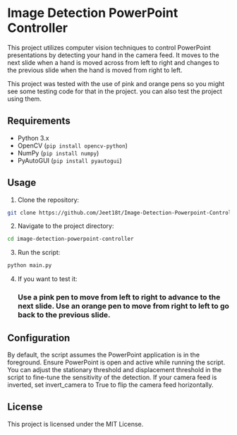 # Image Detection PowerPoint Controller

This project utilizes computer vision techniques to control PowerPoint presentations by detecting your hand in the camera feed. It moves to the next slide when a hand is moved across from left to right and changes to the previous slide when the hand is moved from right to left.

This project was tested with the use of pink and orange pens so you might see some testing code for that in the project. you can also test the project using them.


## Requirements

- Python 3.x
- OpenCV (`pip install opencv-python`)
- NumPy (`pip install numpy`)
- PyAutoGUI (`pip install pyautogui`)


## Usage

1. Clone the repository:

```bash
git clone https://github.com/Jeet18t/Image-Detection-Powerpoint-Controller.git
```

2. Navigate to the project directory:

```bash
cd image-detection-powerpoint-controller
```

3. Run the script:
```bash
python main.py
```
4. If you want to test it:
   ### Use a pink pen to move from left to right to advance to the next slide. Use an orange pen to move from right to left to go back to the previous slide.


## Configuration

By default, the script assumes the PowerPoint application is in the foreground. Ensure PowerPoint is open and active while running the script.
You can adjust the stationary threshold and displacement threshold in the script to fine-tune the sensitivity of the detection.
If your camera feed is inverted, set invert_camera to True to flip the camera feed horizontally.


## License

This project is licensed under the MIT License.
